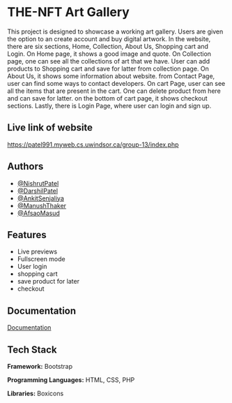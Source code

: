 # THE-NFT Art Gallery

This project is designed to showcase a working art gallery. Users are given the option to an create account and buy digital artwork.
In the website, there are six sections, Home, Collection, About Us, Shopping cart and Login.
On Home page, it shows a good image and quote.
On Collection page, one can see all the collections of art that we have.
User can add products to Shopping cart and save for latter from collection page.
On About Us, it shows some information about website.
from Contact Page, user can find some ways to contact developers.
On cart Page, user can see all the items that are present in the cart. One can delete product from here and can save for latter.
on the bottom of cart page, it shows checkout sections.
Lastly, there is Login Page, where user can login and sign up.




## Live link of website
https://patel991.myweb.cs.uwindsor.ca/group-13/index.php
## Authors

- [@NishrutPatel](https://github.com/nishrut)
- [@DarshilPatel](https://github.com/Darshil-Pa)
- [@AnkitSenjaliya](https://github.com/Ankit-Senjaliya)
- [@ManushThaker](https://github.com/ManushThaker)
- [@AfsaoMasud](https://github.com/notAContrarian)

## Features

- Live previews
- Fullscreen mode
- User login
- shopping cart
- save product for later
- checkout



## Documentation

[Documentation](https://www.canva.com/design/DAE9HfSRVdo/e9udveAIKGqZ8VYfKTOysQ/view?utm_content=DAE9HfSRVdo&utm_campaign=designshare&utm_medium=link&utm_source=publishsharelink)


## Tech Stack

**Framework:** Bootstrap

**Programming Languages:** HTML, CSS, PHP

**Libraries:** Boxicons
